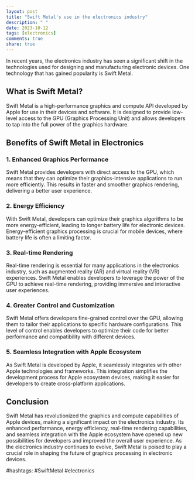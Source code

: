 ```yaml
---
layout: post
title: "Swift Metal's use in the electronics industry"
description: " "
date: 2023-10-12
tags: [electronics]
comments: true
share: true
---
```


In recent years, the electronics industry has seen a significant shift in the technologies used for designing and manufacturing electronic devices. One technology that has gained popularity is Swift Metal.

## What is Swift Metal?
Swift Metal is a high-performance graphics and compute API developed by Apple for use in their devices and software. It is designed to provide low-level access to the GPU (Graphics Processing Unit) and allows developers to tap into the full power of the graphics hardware.

## Benefits of Swift Metal in Electronics

### 1. Enhanced Graphics Performance
Swift Metal provides developers with direct access to the GPU, which means that they can optimize their graphics-intensive applications to run more efficiently. This results in faster and smoother graphics rendering, delivering a better user experience.

### 2. Energy Efficiency
With Swift Metal, developers can optimize their graphics algorithms to be more energy-efficient, leading to longer battery life for electronic devices. Energy-efficient graphics processing is crucial for mobile devices, where battery life is often a limiting factor.

### 3. Real-time Rendering
Real-time rendering is essential for many applications in the electronics industry, such as augmented reality (AR) and virtual reality (VR) experiences. Swift Metal enables developers to leverage the power of the GPU to achieve real-time rendering, providing immersive and interactive user experiences.

### 4. Greater Control and Customization
Swift Metal offers developers fine-grained control over the GPU, allowing them to tailor their applications to specific hardware configurations. This level of control enables developers to optimize their code for better performance and compatibility with different devices.

### 5. Seamless Integration with Apple Ecosystem
As Swift Metal is developed by Apple, it seamlessly integrates with other Apple technologies and frameworks. This integration simplifies the development process for Apple ecosystem devices, making it easier for developers to create cross-platform applications.

## Conclusion
Swift Metal has revolutionized the graphics and compute capabilities of Apple devices, making a significant impact on the electronics industry. Its enhanced performance, energy efficiency, real-time rendering capabilities, and seamless integration with the Apple ecosystem have opened up new possibilities for developers and improved the overall user experience. As the electronics industry continues to evolve, Swift Metal is poised to play a crucial role in shaping the future of graphics processing in electronic devices.

#hashtags: #SwiftMetal #electronics